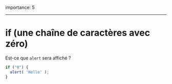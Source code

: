 importance: 5

---

# if (une chaîne de caractères avec zéro)

Est-ce que `alert` sera affiché ?  

<!-- YES -->

```js
if ("0") {
  alert( 'Hello' );
}
```

